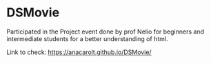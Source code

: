 # DSMovie
Participated in the Project event done by prof Nelio for beginners and intermediate students for a better understanding of html.

Link to check: https://anacarolt.github.io/DSMovie/
